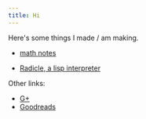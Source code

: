```yaml
---
title: Hi
---
```

Here's some things I made / am making.

 - [math notes](math_notes/)

 - [Radicle, a lisp interpreter](https://github.com/nham/radicle)



Other links:

 - [G+](https://plus.google.com/107239411748947572422/)
 - [Goodreads](https://www.goodreads.com/user/show/18824764)

